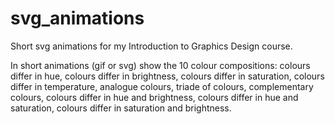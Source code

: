 # svg_animations
Short svg animations for my Introduction to Graphics Design course.


In short animations (gif or svg) show the 10 colour compositions:
colours differ in hue,
colours differ in brightness,
colours differ in saturation,
colours differ in temperature,
analogue colours,
triade of colours,
complementary colours,
colours differ in hue and brightness,
colours differ in hue and saturation,
colours differ in saturation and brightness.
